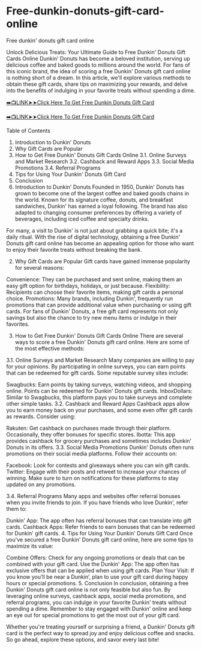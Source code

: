 # Free-dunkin-donuts-gift-card-online
Free dunkin' donuts gift card online

Unlock Delicious Treats: Your Ultimate Guide to Free Dunkin' Donuts Gift Cards Online
Dunkin' Donuts has become a beloved institution, serving up delicious coffee and baked goods to millions around the world. For fans of this iconic brand, the idea of scoring a free Dunkin' Donuts gift card online is nothing short of a dream. In this article, we'll explore various methods to obtain these gift cards, share tips on maximizing your rewards, and delve into the benefits of indulging in your favorite treats without spending a dime.


[➡️📺LINK➤➤Click Here To Get Free Dunkin Donuts Gift Card](https://www.buyredeemcodee.com/read/dunkindonuts/)

[➡️📺LINK➤➤Click Here To Get Free Dunkin Donuts Gift Card](https://www.buyredeemcodee.com/read/dunkindonuts/)


Table of Contents
1. Introduction to Dunkin' Donuts
2. Why Gift Cards are Popular
3. How to Get Free Dunkin' Donuts Gift Cards Online
3.1. Online Surveys and Market Research
3.2. Cashback and Reward Apps
3.3. Social Media Promotions
3.4. Referral Programs
4. Tips for Using Your Dunkin' Donuts Gift Card
5. Conclusion
1. Introduction to Dunkin' Donuts
Founded in 1950, Dunkin' Donuts has grown to become one of the largest coffee and baked goods chains in the world. Known for its signature coffee, donuts, and breakfast sandwiches, Dunkin' has earned a loyal following. The brand has also adapted to changing consumer preferences by offering a variety of beverages, including iced coffee and specialty drinks.

For many, a visit to Dunkin' is not just about grabbing a quick bite; it's a daily ritual. With the rise of digital technology, obtaining a free Dunkin' Donuts gift card online has become an appealing option for those who want to enjoy their favorite treats without breaking the bank.

2. Why Gift Cards are Popular
Gift cards have gained immense popularity for several reasons:

Convenience: They can be purchased and sent online, making them an easy gift option for birthdays, holidays, or just because.
Flexibility: Recipients can choose their favorite items, making gift cards a personal choice.
Promotions: Many brands, including Dunkin', frequently run promotions that can provide additional value when purchasing or using gift cards.
For fans of Dunkin' Donuts, a free gift card represents not only savings but also the chance to try new menu items or indulge in their favorites.

3. How to Get Free Dunkin' Donuts Gift Cards Online
There are several ways to score a free Dunkin' Donuts gift card online. Here are some of the most effective methods:

3.1. Online Surveys and Market Research
Many companies are willing to pay for your opinions. By participating in online surveys, you can earn points that can be redeemed for gift cards. Some reputable survey sites include:

Swagbucks: Earn points by taking surveys, watching videos, and shopping online. Points can be redeemed for Dunkin' Donuts gift cards.
InboxDollars: Similar to Swagbucks, this platform pays you to take surveys and complete other simple tasks.
3.2. Cashback and Reward Apps
Cashback apps allow you to earn money back on your purchases, and some even offer gift cards as rewards. Consider using:

Rakuten: Get cashback on purchases made through their platform. Occasionally, they offer bonuses for specific stores.
Ibotta: This app provides cashback for grocery purchases and sometimes includes Dunkin' Donuts in its offers.
3.3. Social Media Promotions
Dunkin' Donuts often runs promotions on their social media platforms. Follow their accounts on:

Facebook: Look for contests and giveaways where you can win gift cards.
Twitter: Engage with their posts and retweet to increase your chances of winning.
Make sure to turn on notifications for these platforms to stay updated on any promotions.

3.4. Referral Programs
Many apps and websites offer referral bonuses when you invite friends to join. If you have friends who love Dunkin', refer them to:

Dunkin' App: The app often has referral bonuses that can translate into gift cards.
Cashback Apps: Refer friends to earn bonuses that can be redeemed for Dunkin' gift cards.
4. Tips for Using Your Dunkin' Donuts Gift Card
Once you've secured a free Dunkin' Donuts gift card online, here are some tips to maximize its value:

Combine Offers: Check for any ongoing promotions or deals that can be combined with your gift card.
Use the Dunkin' App: The app often has exclusive offers that can be applied when using gift cards.
Plan Your Visit: If you know you’ll be near a Dunkin’, plan to use your gift card during happy hours or special promotions.
5. Conclusion
In conclusion, obtaining a free Dunkin' Donuts gift card online is not only feasible but also fun. By leveraging online surveys, cashback apps, social media promotions, and referral programs, you can indulge in your favorite Dunkin' treats without spending a dime. Remember to stay engaged with Dunkin' online and keep an eye out for special promotions to get the most out of your gift card.

Whether you're treating yourself or surprising a friend, a Dunkin' Donuts gift card is the perfect way to spread joy and enjoy delicious coffee and snacks. So go ahead, explore these options, and savor every last bite!
